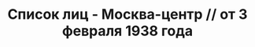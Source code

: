 ---
title: Список лиц - Москва-центр // от 3 февраля 1938 года
description: РГАСПИ, ф.17, т.6, оп.171, дело 414, лист 376
images:
- /disk/pictures/v06/17-171-414-376.jpg
- /disk/pictures/v06/17-171-414-377.jpg
- /disk/pictures/v06/17-171-414-378.jpg
- /disk/pictures/v06/17-171-414-379.jpg
- /disk/pictures/v06/17-171-414-380.jpg
---